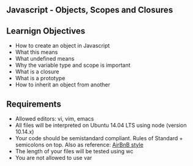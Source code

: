 ## Javascript - Objects, Scopes and Closures

## Learnign Objectives

- How to create an object in Javascript
- What this means
- What undefined means
- Why the variable type and scope is important
- What is a closure
- What is a prototype
- How to inherit an object from another

## Requirements 

- Allowed editors: vi, vim, emacs
- All files will be interpreted on Ubuntu 14.04 LTS using node (version 10.14.x)
- Your code should be semistandard compliant. Rules of Standard + semicolons on top. Also as reference: [AirBnB style](https://github.com/airbnb/javascript)
- The length of your files will be tested using wc
- You are not allowed to use var

